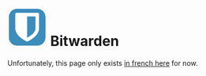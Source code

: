 # <img src="/images/bitwarden_logo.png" width="80px" alt="Bitwarden's logo"> Bitwarden
Unfortunately, this page only exists [in french here](app_bitwarden_fr) for now.
